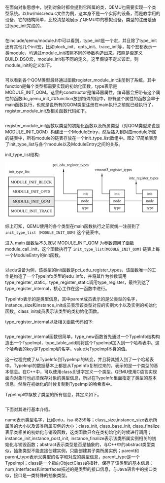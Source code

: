 
在面向对象思想中，说到对象时都会提到它所属的类，QEMU也需要实现一个类型系统。以hw/misc/edu.c文件为例，这本身不是一个实际的设备，而是教学用的设备，它的结构简单，比较清楚地展示了QEMU中的模拟设备。类型的注册是通过type_init完成的。

```cpp

```

在include/qemu/module.h中可以看到，type_init是一个宏，并且除了type_init还有其他几个init宏，比如block_init、opts_init、trace_init等，每个宏都表示一类module，均通过module_init按照不同的参数构造出来。按照是否定义BUILD_DSO宏，module_init有不同的定义，这里假设不定义该宏，则module_init的定义如下。

```cpp

```

可以看到各个QOM类型最终通过函数register_module_init注册到了系统，其中function是每个类型都需要实现的初始化函数，type表示是MODULE_INIT_QOM。这里的constructor是编译器属性，编译器会把带有这个属性的函数do_qemu_init_##function放到特殊的段中，带有这个属性的函数会早于main函数执行，也就是说所有的QOM类型注册在main执行之前就已经执行了。register_module_init及相关函数代码如下。

```cpp

```

register_module_init函数以类型的初始化函数以及所属类型（对QOM类型来说是MODULE_INIT_QOM）构建出一个ModuleEntry，然后插入到对应module所属的链表中，所有module的链表存放在一个init_type_list数组中。图2-17简单表示了init_type_list与各个module以及ModuleEntry之间的关系。

init_type_list结构:

![2024-06-23-00-02-31.png](./images/2024-06-23-00-02-31.png)

综上可知，QEMU使用的各个类型在main函数执行之前就统一注册到了 `init_type_list [MODULE_INIT_QOM]` 这个链表中。

进入 main 函数后不久就以 MODULE_INIT_QOM 为参数调用了函数 module_call_init，这个函数执行了 `init_type_list[MODULE_INIT_QOM]` 链表上每一个ModuleEntry的init函数。

```cpp

```

以edu设备为例，该类型的init函数是pci_edu_register_types，该函数唯一的工作是构造了一个TypeInfo类型的edu_info，并将其作为参数调用type_register_static，type_register_static调用type_register，最终到达了type_register_internal，核心工作在这一函数中进行。

TypeInfo表示的是类型信息，其中parent成员表示的是父类型的名字，instance_size和instance_init成员表示该类型对应的实例大小以及实例的初始化函数，class_init成员表示该类型的类初始化函数。

type_register_internal以及相关函数代码如下:

```cpp

```

type_register_internal函数很简单，type_new函数首先通过一个TypeInfo结构构造出一个TypeImpl，type_table_add则将这个TypeImpl加入到一个哈希表中。这个哈希表的key是TypeImpl的名字，value为TypeImpl本身的值。

这一过程完成了从TypeInfo到TypeImpl的转变，并且将其插入到了一个哈希表中。TypeImpl的数据基本上都是从TypeInfo复制过来的，表示的是一个类型的基本信息。在C++中，可以使用class关键字定义一个类型。QEMU使用C语言实现面向对象时也必须保存对象的类型信息，所以在TypeInfo里面指定了类型的基本信息，然后在初始化的时候复制到TypeImpl的哈希表中。

TypeImpl中存放了类型的所有信息，其定义如下。

```cpp

```

下面对其进行基本介绍。

name表示类型名字，比如edu，isa-i8259等；class_size,instance_size表示所属类的大小以及该类所属实例的大小；class_init, class_base_init, class_finalize表示类相关的初始化与销毁函数，这类函数只会在类初始化的时候进行调用；instance_init,instance_post_init, instance_finalize表示该类所属实例相关的初始化与销毁函数；abstract表示类型是否是抽象的，与C++中的abstract类型类似，抽象类型不能直接创建实例，只能创建其子类所属实例；parent和parent_type表示父类型的名字和对应的类型信息，parent_type是一个TypeImpl；class是一个指向ObjectClass的指针，保存了该类型的基本信息；num_interfaces和interfaces描述的是类型的接口信息，与Java语言中的接口类似，接口是一类特殊的抽象类型。